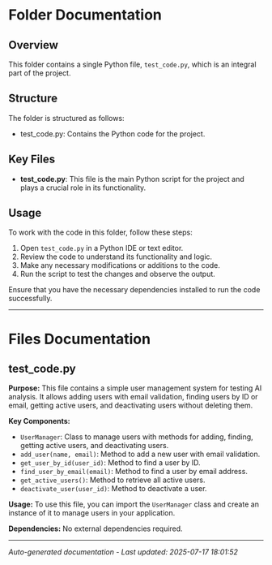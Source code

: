 # Folder Documentation

## Overview
This folder contains a single Python file, `test_code.py`, which is an integral part of the project.

## Structure
The folder is structured as follows:
- test_code.py: Contains the Python code for the project.

## Key Files
- **test_code.py**: This file is the main Python script for the project and plays a crucial role in its functionality.

## Usage
To work with the code in this folder, follow these steps:
1. Open `test_code.py` in a Python IDE or text editor.
2. Review the code to understand its functionality and logic.
3. Make any necessary modifications or additions to the code.
4. Run the script to test the changes and observe the output.

Ensure that you have the necessary dependencies installed to run the code successfully.

---

# Files Documentation

## test_code.py

**Purpose:** This file contains a simple user management system for testing AI analysis. It allows adding users with email validation, finding users by ID or email, getting active users, and deactivating users without deleting them.

**Key Components:**
- `UserManager`: Class to manage users with methods for adding, finding, getting active users, and deactivating users.
- `add_user(name, email)`: Method to add a new user with email validation.
- `get_user_by_id(user_id)`: Method to find a user by ID.
- `find_user_by_email(email)`: Method to find a user by email address.
- `get_active_users()`: Method to retrieve all active users.
- `deactivate_user(user_id)`: Method to deactivate a user.

**Usage:** To use this file, you can import the `UserManager` class and create an instance of it to manage users in your application.

**Dependencies:** No external dependencies required.

---
*Auto-generated documentation - Last updated: 2025-07-17 18:01:52*
